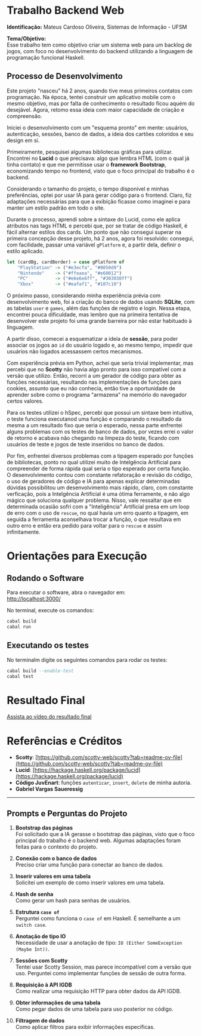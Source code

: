 # Trabalho Backend Web

**Identificação:** Mateus Cardoso Oliveira, Sistemas de Informação - UFSM

**Tema/Objetivo:**  
Esse trabalho tem como objetivo criar um sistema web para um backlog de jogos, com foco no desenvolvimento do backend utilizando a linguagem de programação funcional Haskell.

## Processo de Desenvolvimento

Este projeto "nasceu" há 2 anos, quando tive meus primeiros contatos com programação. Na época, tentei construir um aplicativo mobile com o mesmo objetivo, mas por falta de conhecimento o resultado ficou aquém do desejável. Agora, retomo essa ideia com maior capacidade de criação e compreensão.

Iniciei o desenvolvimento com um "esquema pronto" em mente: usuários, autenticação, sessões, banco de dados, a ideia dos cartões coloridos e seu design em si.

Primeiramente, pesquisei algumas bibliotecas gráficas para utilizar. Encontrei no **Lucid** o que precisava: algo que lembra HTML (com o qual já tinha contato) e que me permitisse usar o **framework Bootstrap**, economizando tempo no frontend, visto que o foco principal do trabalho é o backend.

Considerando o tamanho do projeto, o tempo disponível e minhas preferências, optei por usar IA para gerar código para o frontend. Claro, fiz adaptações necessárias para que a exibição ficasse como imaginei e para manter um estilo padrão em todo o site.  

Durante o processo, aprendi sobre a sintaxe do Lucid, como ele aplica atributos nas tags HTML e percebi que, por se tratar de código Haskell, é fácil alternar estilos dos cards. Um ponto que não consegui superar na primeira concepção desse projeto, há 2 anos, agora foi resolvido: consegui, com facilidade, passar uma variável `gPlatform` e, a partir dela, definir o estilo aplicado.

```haskell
let (cardBg, cardBorder) = case gPlatform of
    "PlayStation" -> ("#e3ecfa", "#0050d9")
    "Nintendo"    -> ("#ffeaea", "#e60012")
    "PC"          -> ("#e6e6e6ff", "#303030ff")
    "Xbox"        -> ("#eafaf1", "#107c10")
```
O próximo passo, considerando minha experiência prévia com desenvolvimento web, foi a criação do banco de dados usando **SQLite**, com as tabelas `user` e `games`, além das funções de registro e login. Nessa etapa, encontrei pouca dificuldade, mas lembro que na primeira tentativa de desenvolver este projeto foi uma grande barreira por não estar habituado à linguagem.

A partir disso, comecei a esquematizar a ideia de **sessão**, para poder associar os jogos ao `id` do usuário logado e, ao mesmo tempo, impedir que usuários não logados acessassem certos mecanismos. 

Com experiência prévia em Python, achei que seria trivial implementar, mas percebi que no **Scotty** não havia algo pronto para isso compatível com a versão que utilizo. Então, recorri a um gerador de código para obter as funções necessárias, resultando nas implementações de funções para cookies, assunto que eu não conhecia, então tive a oportunidade de aprender sobre como o programa "armazena" na memório do navegador certos valores.

Para os testes utilizei o hSpec, percebi que possui um sintaxe bem intuitiva, o teste funciona executanod uma função e comparando o resultado da mesma a um resultado fixo que seria o esperado, nessa parte enfrentei alguns problemas com os testes de banco de dados, por vezes errei o valor de retorno e acabava não chegando na limpeza do teste, ficando com usuários de teste e jogos de teste inseridos no banco de dados.

Por fim, enfrentei diversos problemas com a tipagem esperado por funções de bibliotecas, ponto no qual utilizei muito de Intelgência Artificial para compreender de forma rápida qual seria o tipo esperado por certa função. O desenvolvimento contou com constante refatoração e revisão do código, o uso de geradores de código e IA para apenas explicar determinadas dúvidas possibilitou um desenvolvimento mais rápido, claro, com constante verficação, pois a Intelgência Artificial é uma ótima ferramente, e não algo mágico que soluciona qualquer problema. Nisso, vale ressaltar que em determinada ocasião sofri com a "Inteligência" Artificial presa em um loop de erro com o uso de `rescue`, no qual havia um erro quanto a tipagem, em seguida a ferramenta aconselhava trocar a função, o que resultava em outro erro e então era pedido para voltar para o `rescue` e assim infinitamente.

# Orientações para Execução

## Rodando o Software

Para executar o software, abra o navegador em:  
[http://localhost:3000/](http://localhost:3000/)

No terminal, execute os comandos:

```haskell
cabal build
cabal run
```

## Executando os testes

No terminalm digite os seguintes comandos para rodar os testes:
```haskell
cabal build --enable-test
cabal test
```

# Resultado Final

[Assista ao vídeo do resultado final](https://youtu.be/qutBY-o_Gm0)


# Referências e Créditos

- **Scotty**: [https://github.com/scotty-web/scotty?tab=readme-ov-file](https://github.com/scotty-web/scotty?tab=readme-ov-file)  
- **Lucid**: [https://hackage.haskell.org/package/lucid](https://hackage.haskell.org/package/lucid)  
- **Código JuvEnart**: funções `autenticar`, `insert`, `delete` de minha autoria.  
- **Gabriel Vargas Saueressig**

---

## Prompts e Perguntas do Projeto

1. **Bootstrap das páginas**  
   Foi solicitado que a IA gerasse o bootstrap das páginas, visto que o foco principal do trabalho é o backend web. Algumas adaptações foram feitas para o contexto do projeto.

2. **Conexão com o banco de dados**  
   Preciso criar uma função para conectar ao banco de dados.

3. **Inserir valores em uma tabela**  
   Solicitei um exemplo de como inserir valores em uma tabela.

4. **Hash de senha**  
   Como gerar um hash para senhas de usuários.

5. **Estrutura `case of`**  
   Perguntei como funciona o `case of` em Haskell. É semelhante a um `switch case`.

6. **Anotação de tipo IO**  
   Necessidade de usar a anotação de tipo: `IO (Either SomeException (Maybe Int))`.

7. **Sessões com Scotty**  
   Tentei usar Scotty Session, mas parece incompatível com a versão que uso. Perguntei como implementar funções de sessão de outra forma.

8. **Requisição à API IGDB**  
   Como realizar uma requisição HTTP para obter dados da API IGDB.

9. **Obter informações de uma tabela**  
   Como pegar dados de uma tabela para uso posterior no código.

10. **Filtragem de dados**  
    Como aplicar filtros para exibir informações específicas.
